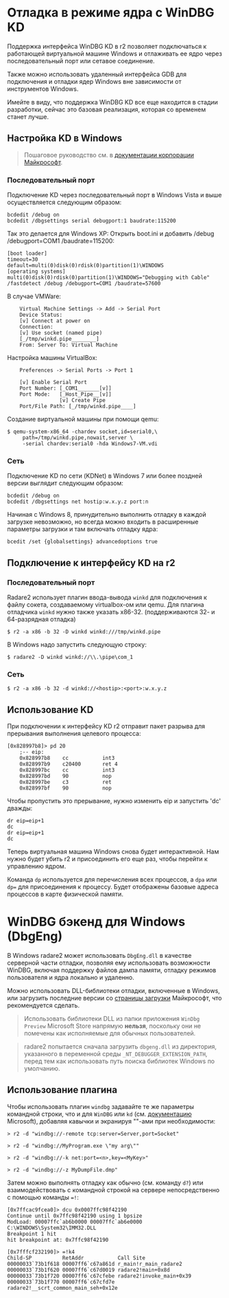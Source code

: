 # Отладка в режиме ядра с WinDBG KD

Поддержка интерфейса WinDBG KD в r2 позволяет подключаться к работающей виртуальной машине Windows и отлаживать ее ядро через последовательный порт или сетавое соединение.

Также можно использовать удаленный интерфейса GDB для подключения и отладки ядер Windows вне зависимости от инструментов Windows.

Имейте в виду, что поддержка WinDBG KD все еще находится в стадии разработки, сейчас это базовая реализация, которая со временем станет лучше.

## Настройка KD в Windows

> Пошаговое руководство см. в [документации корпорации Майкрософт](https://docs.microsoft.com/en-us/windows-hardware/drivers/debugger/setting-up-kernel-mode-debugging-in-windbg--cdb--or-ntsd).

### Последовательный порт
Подключение KD через последовательный порт в Windows Vista и выше осуществляется следующим образом:

```
bcdedit /debug on
bcdedit /dbgsettings serial debugport:1 baudrate:115200
```

Так это делается для Windows XP:
Открыть boot.ini и добавить /debug /debugport=COM1 /baudrate=115200:
```
[boot loader]
timeout=30
default=multi(0)disk(0)rdisk(0)partition(1)\WINDOWS
[operating systems]
multi(0)disk(0)rdisk(0)partition(1)\WINDOWS="Debugging with Cable" /fastdetect /debug /debugport=COM1 /baudrate=57600
```
В случае VMWare:
```
	Virtual Machine Settings -> Add -> Serial Port
	Device Status:
	[v] Connect at power on
	Connection:
	[v] Use socket (named pipe)
	[_/tmp/winkd.pipe________]
	From: Server To: Virtual Machine
```
Настройка машины VirtualBox:
```
    Preferences -> Serial Ports -> Port 1

    [v] Enable Serial Port
    Port Number: [_COM1_______[v]]
    Port Mode:   [_Host_Pipe__[v]]
                 [v] Create Pipe
    Port/File Path: [_/tmp/winkd.pipe____]
```
Создание виртуальной машины при помощи qemu:
```
$ qemu-system-x86_64 -chardev socket,id=serial0,\
     path=/tmp/winkd.pipe,nowait,server \
     -serial chardev:serial0 -hda Windows7-VM.vdi
```

### Сеть
Подключение KD по сети (KDNet) в Windows 7 или более поздней версии выглядит следующим образом:
```
bcdedit /debug on
bcdedit /dbgsettings net hostip:w.x.y.z port:n
```
Начиная с Windows 8, принудительно выполнить отладку
в каждой загрузке невозможно, но всегда можно входить в расширенные параметры загрузки и там включать отладку ядра:
```
bcedit /set {globalsettings} advancedoptions true
```

## Подключение к интерфейсу KD на r2

### Последовательный порт
Radare2 использует плагин ввода-вывода `winkd` для подключения к файлу сокета, создаваемому virtualbox-ом или qemu. Для плагина отладчика `winkd` нужно также указать x86-32. (поддерживаются 32- и 64-разрядная отладка)
```
$ r2 -a x86 -b 32 -D winkd winkd:///tmp/winkd.pipe
```

В Windows надо запустить следующую строку:
```
$ radare2 -D winkd winkd://\\.\pipe\com_1
```

### Сеть
```
$ r2 -a x86 -b 32 -d winkd://<hostip>:<port>:w.x.y.z
```

## Использование KD
При подключении к интерфейсу KD r2 отправит пакет разрыва для прерывания выполнения целевого процесса:
```
[0x828997b8]> pd 20
	;-- eip:
	0x828997b8    cc           int3
	0x828997b9    c20400       ret 4
	0x828997bc    cc           int3
	0x828997bd    90           nop
	0x828997be    c3           ret
    0x828997bf    90           nop
```

Чтобы пропустить это прерывание, нужно изменить eip и запустить 'dc' дважды:
```
dr eip=eip+1
dc
dr eip=eip+1
dc
```
Теперь виртуальная машина Windows снова будет интерактивной. Нам нужно будет убить r2 и присоединить его еще раз, чтобы перейти к управлению ядром.

Команда `dp` используется для перечисления всех процессов, а `dpa` или `dp=` для присоединения к процессу. Будет отображены базовые адреса процессов в карте физической памяти.

# WinDBG бэкенд для Windows (DbgEng)

В Windows radare2 может использовать `DbgEng.dll` в качестве серверной части отладки, позволяя ему использовать возможности WinDBG, включая поддержку файлов дампа памяти, отладку режимов пользователя и ядра локально и удаленно.

Можно использовать DLL-библиотеки отладки, включенные в Windows, или загрузить последние версии со [страницы загрузки](https://docs.microsoft.com/en-us/windows-hardware/drivers/debugger/debugger-download-tools) Майкрософт, что рекомендуется сделать.

> Использовать библиотеки DLL из папки приложения `WinDbg Preview` Microsoft Store напрямую **нельзя**, поскольку они не помечены как исполняемые для обычных пользователей.

> radare2 попытается сначала загрузить `dbgeng.dll` из директория, указанного в переменной среды `_NT_DEBUGGER_EXTENSION_PATH`, перед тем как использовать путь поиска библиотек Windows по умолчанию.

## Использование плагина

Чтобы использовать плагин `windbg` задавайте те же параметры командной строки, что и для `WinDBG` или `kd` (см. [документацию](https://docs.microsoft.com/en-us/windows-hardware/drivers/debugger/windbg-command-line-options) Microsoft), добавляя кавычки и экранируя "\"-ами при необходимости:

```
> r2 -d "windbg://-remote tcp:server=Server,port=Socket"
```
```
> r2 -d "windbg://MyProgram.exe \"my arg\""
```
```
> r2 -d "windbg://-k net:port=<n>,key=<MyKey>"
```
```
> r2 -d "windbg://-z MyDumpFile.dmp"
```

Затем можно выполнять отладку как обычно (см. команду `d?`) или взаимодействовать с командной строкой на сервере непосредственно с помощью команды `=!`:

```
[0x7ffcac9fcea0]> dcu 0x0007ffc98f42190
Continue until 0x7ffc98f42190 using 1 bpsize
ModLoad: 00007ffc`ab6b0000 00007ffc`ab6e0000   C:\WINDOWS\System32\IMM32.DLL
Breakpoint 1 hit
hit breakpoint at: 0x7ffc98f42190

[0x7fffcf232190]> =!k4
Child-SP          RetAddr           Call Site
00000033`73b1f618 00007ff6`c67a861d r_main!r_main_radare2
00000033`73b1f620 00007ff6`c67d0019 radare2!main+0x8d
00000033`73b1f720 00007ff6`c67cfebe radare2!invoke_main+0x39
00000033`73b1f770 00007ff6`c67cfd7e radare2!__scrt_common_main_seh+0x12e
```
